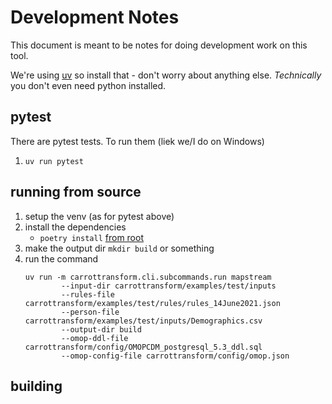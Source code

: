 
# Development Notes 

This document is meant to be notes for doing development work on this tool.

We're using [uv](https://docs.astral.sh/uv/) so install that - don't worry about anything else.
*Technically* you don't even need python installed.


## pytest

There are pytest tests.
To run them (liek we/I do on Windows)

1. `uv run pytest`

## running from source

1. setup the venv (as for pytest above)
2. install the dependencies
    - `poetry install` [from root](.)
3. make the output dir `mkdir build` or something
3. run the command
    ```
    uv run -m carrottransform.cli.subcommands.run mapstream
            --input-dir carrottransform/examples/test/inputs
            --rules-file  carrottransform/examples/test/rules/rules_14June2021.json
            --person-file carrottransform/examples/test/inputs/Demographics.csv
            --output-dir build
            --omop-ddl-file carrottransform/config/OMOPCDM_postgresql_5.3_ddl.sql
            --omop-config-file carrottransform/config/omop.json
    ```


## building


